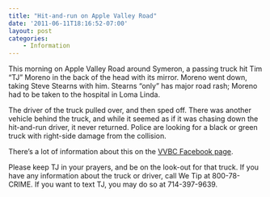 ```yaml
---
title: "Hit-and-run on Apple Valley Road"
date: '2011-06-11T18:16:52-07:00'
layout: post
categories:
    - Information
---
```


This morning on Apple Valley Road around Symeron, a passing truck hit Tim “TJ” Moreno in the back of the head with its mirror. Moreno went down, taking Steve Stearns with him. Stearns “only” has major road rash; Moreno had to be taken to the hospital in Loma Linda.  
  
The driver of the truck pulled over, and then sped off. There was another vehicle behind the truck, and while it seemed as if it was chasing down the hit-and-run driver, it never returned. Police are looking for a black or green truck with right-side damage from the collision.

There’s a lot of information about this on the [VVBC Facebook page](<https://www.facebook.com/home.php?sk=gr ... 83842&ap=1>).

Please keep TJ in your prayers, and be on the look-out for that truck. If you have any information about the truck or driver, call We Tip at 800-78-CRIME. If you want to text TJ, you may do so at 714-397-9639.